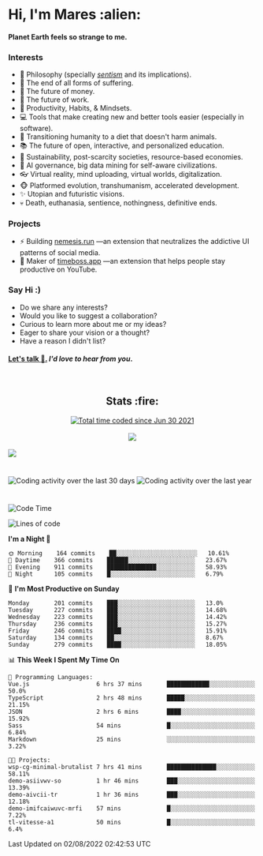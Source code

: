 <h1>Hi, I'm Mares :alien:</h1>

#### Planet Earth feels so strange to me.

### **Interests**

- 🌊 Philosophy (specially [_sentism_][sentismmedium] and its implications).
- 🎯 The end of all forms of suffering.
- 💸 The future of money.
- 💼 The future of work.
- 🧠 Productivity, Habits, & Mindsets.
- 💻 Tools that make creating new and better tools easier (especially in software).
- 🥗 Transitioning humanity to a diet that doesn't harm animals.
- 📚 The future of open, interactive, and personalized education.
- 🌱 Sustainability, post-scarcity societies, resource-based economies.
- 🤖 AI governance, big data mining for self-aware civilizations.
- 👓 Virtual reality, mind uploading, virtual worlds, digitalization.
- 🐵 Platformed evolution, transhumanism, accelerated development.
- ✨ Utopian and futuristic visions.
- 💀 Death, euthanasia, sentience, nothingness, definitive ends.


### **Projects**

- ⚡ Building [nemesis.run](https://chrome.google.com/webstore/detail/nemesis-%E2%80%93-humane-design-f/blfbbifgjgikekfochleknjcopefifgo?hl=en) —an extension that neutralizes the addictive UI patterns of social media.
- 💎 Maker of [timeboss.app](https://timeboss.app) —an extension that helps people stay productive on YouTube.


### **Say Hi :)**

- Do we share any interests?
- Would you like to suggest a collaboration?
- Curious to learn more about me or my ideas?
- Eager to share your vision or a thought?
- Have a reason I didn't list?

#### [Let's talk :wave:.](mailto:mareszhar@gmail.com) _I'd love to hear from you_.

[sentismmedium]: https://medium.com/@mareszhar/born-a-prisoner-a-reflection-about-life-its-struggles-and-a-plan-to-escape-d8566ce9b026

<br>

<h2 align="center">Stats :fire:</h2>

<div align="center">
  <a href="https://wakatime.com/@cfdc0e0d-4860-4b62-9ff0-cb659185525e">
    <img src="https://wakatime.com/badge/user/cfdc0e0d-4860-4b62-9ff0-cb659185525e.svg" alt="Total time coded since Jun 30 2021" />
  </a>
</div>

<br>

<!-- 
Add or remove this: 
&dates=B1AAB3FF 
...or this...
&date_format=M%20j%5B%2C%20Y%5D
from the *streak stats URL below* if they get bugged and aren't updating: 
-->

<div align="center">
  <img src="https://github-readme-streak-stats.herokuapp.com?user=mareszhar&theme=black-ice&hide_border=true&stroke=FFFFFF15&ring=DF8FFE&fire=DF8FFE&currStreakLabel=DF8FFE&background=1A232A&currStreakNum=86FFAB&dates=B1AAB3FF&date_format=M%20j%5B%2C%20Y%5D">
</div>

<br>

<img src="https://activity-graph.herokuapp.com/graph?username=mareszhar&theme=nord&bg_color=00000000&color=979797&line=DF8FFE&point=00000000&area=true&hide_border=true">

<br>

<h1></h1>

<img src="https://wakatime.com/share/@mares/5df0ff02-9c79-41b4-b540-51dc9c65a57b.svg" alt="Coding activity over the last 30 days" />
<img src="https://wakatime.com/share/@mares/ea89ba71-f374-40af-930c-e0655909fe37.svg" alt="Coding activity over the last year" />

<h1></h1>

<!--START_SECTION:waka-->
![Code Time](http://img.shields.io/badge/Code%20Time-561%20hrs%2047%20mins-blue)

![Lines of code](https://img.shields.io/badge/From%20Hello%20World%20I%27ve%20Written-149%20Thousand%20lines%20of%20code-blue)

**I'm a Night 🦉** 

```text
🌞 Morning    164 commits    ██░░░░░░░░░░░░░░░░░░░░░░░   10.61% 
🌆 Daytime    366 commits    ██████░░░░░░░░░░░░░░░░░░░   23.67% 
🌃 Evening    911 commits    ██████████████░░░░░░░░░░░   58.93% 
🌙 Night      105 commits    █░░░░░░░░░░░░░░░░░░░░░░░░   6.79%

```
📅 **I'm Most Productive on Sunday** 

```text
Monday       201 commits    ███░░░░░░░░░░░░░░░░░░░░░░   13.0% 
Tuesday      227 commits    ███░░░░░░░░░░░░░░░░░░░░░░   14.68% 
Wednesday    223 commits    ███░░░░░░░░░░░░░░░░░░░░░░   14.42% 
Thursday     236 commits    ███░░░░░░░░░░░░░░░░░░░░░░   15.27% 
Friday       246 commits    ████░░░░░░░░░░░░░░░░░░░░░   15.91% 
Saturday     134 commits    ██░░░░░░░░░░░░░░░░░░░░░░░   8.67% 
Sunday       279 commits    ████░░░░░░░░░░░░░░░░░░░░░   18.05%

```


📊 **This Week I Spent My Time On** 

```text
💬 Programming Languages: 
Vue.js                   6 hrs 37 mins       ████████████░░░░░░░░░░░░░   50.0% 
TypeScript               2 hrs 48 mins       █████░░░░░░░░░░░░░░░░░░░░   21.15% 
JSON                     2 hrs 6 mins        ████░░░░░░░░░░░░░░░░░░░░░   15.92% 
Sass                     54 mins             █░░░░░░░░░░░░░░░░░░░░░░░░   6.84% 
Markdown                 25 mins             ░░░░░░░░░░░░░░░░░░░░░░░░░   3.22%

🐱‍💻 Projects: 
wsp-cg-minimal-brutalist 7 hrs 41 mins       ██████████████░░░░░░░░░░░   58.11% 
demo-asiivwv-so          1 hr 46 mins        ███░░░░░░░░░░░░░░░░░░░░░░   13.39% 
demo-aivcii-tr           1 hr 36 mins        ███░░░░░░░░░░░░░░░░░░░░░░   12.18% 
demo-imifcaiwuvc-mrfi    57 mins             █░░░░░░░░░░░░░░░░░░░░░░░░   7.22% 
tl-vitesse-a1            50 mins             █░░░░░░░░░░░░░░░░░░░░░░░░   6.4%

```


 Last Updated on 02/08/2022 02:42:53 UTC
<!--END_SECTION:waka-->
